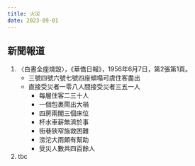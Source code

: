 ```yaml
---
title: 火災
date: 2023-09-01
---
```

<adsense></adsense>

## 新聞報道
1. 〈白晝全座燒毀〉，《華僑日報》，1956年6月7日，第2張第1頁。
    - 三號四號六號七號四座傾塌可虞住客盡出
    - 直接受災者一零八人間接受災者三五一人
      - 每層住客二三十人
      - 一個包裹鬧出大禍
      - 四房兩閣三個床位
      - 杯水車薪無濟於事
      - 街巷狹窄施救困難
      - 滂沱大雨頗有幫助
      - 受災人數共四百餘人
2. tbc